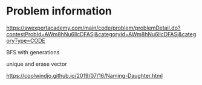 # Problem information

<https://swexpertacademy.com/main/code/problem/problemDetail.do?contestProbId=AWm8hNu6llcDFASj&categoryId=AWm8hNu6llcDFASj&categoryType=CODE>

BFS with generations

unique and erase vector

<https://coolwindjo.github.io/2019/07/16/Naming-Daughter.html>

